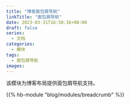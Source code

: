 ```yaml
---
title: "博客面包屑导航"
linkTitle: "面包屑导航"
date: 2023-03-31T16:50:16+08:00
draft: false
series:
  - 文档
categories:
  - 模块
tags:
  - 面包屑导航
images:
---
```


该模块为博客布局提供面包屑导航支持。

<!--more-->

{{% hb-module "blog/modules/breadcrumb" %}}
